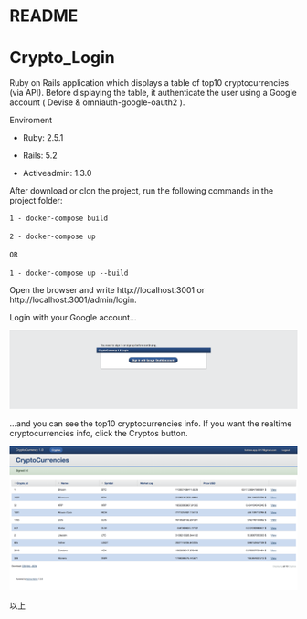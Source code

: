 # README

# Crypto_Login

Ruby on Rails application which displays a table of top10 cryptocurrencies (via API). Before displaying the table, it authenticate the user using a Google account ( Devise & omniauth-google-oauth2 ).


Enviroment

* Ruby: 2.5.1

* Rails: 5.2

* Activeadmin: 1.3.0


After download or clon the project, run the following commands in the project folder:

	1 - docker-compose build

	2 - docker-compose up

	OR

	1 - docker-compose up --build

Open the browser and write http://localhost:3001 or http://localhost:3001/admin/login.

Login with your Google account...

![Image1](screenshot/login.png)

...and you can see the top10 cryptocurrencies info. If you want the realtime cryptocurrencies info, click the Cryptos button.

![Image2](screenshot/cryptos.png)

以上